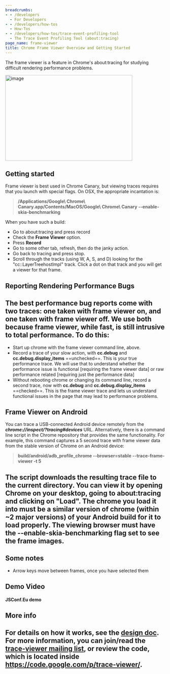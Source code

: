 ```yaml
---
breadcrumbs:
- - /developers
  - For Developers
- - /developers/how-tos
  - How-Tos
- - /developers/how-tos/trace-event-profiling-tool
  - The Trace Event Profiling Tool (about:tracing)
page_name: frame-viewer
title: Chrome Frame Viewer Overview and Getting Started
---
```


The frame viewer is a feature in Chrome's about:tracing for studying difficult
rendering performance problems.

[<img alt="image"
src="/developers/how-tos/trace-event-profiling-tool/frame-viewer/frameviewer.png"
height=269
width=400>](/developers/how-tos/trace-event-profiling-tool/frame-viewer/frameviewer.png)

## Getting started

Frame viewer is best used in Chrome Canary, but viewing traces requires that you
launch with special flags. On OSX, the appropriate incantation is:

> **/Applications/Google\\ Chrome\\ Canary.app/Contents/MacOS/Google\\ Chrome\\
> Canary --enable-skia-benchmarking**

When you have such a build:

*   Go to about:tracing and press record
*   Check the **Frame Viewer** option.
*   Press **Record**
*   Go to some other tab, refresh, then do the janky action.
*   Go back to tracing and press stop.
*   Scroll through the tracks (using W, A, S, and D) looking for the
            "cc::LayerTreehostImpl" track. Click a dot on that track and you
            will get a viewer for that frame.

## Reporting Rendering Performance Bugs

## The best performance bug reports come with two traces: one taken with frame viewer on, and one taken with frame viewer off. We use both because frame viewer, while fast, is still intrusive to total performance. To do this:

*   Start up chrome with the frame viewer command line, above.
*   Record a trace of your slow action, with **cc.debug** and
            **cc.debug.display_items** ==unchecked==. This is your true
            performance trace. We will use that to understand whether the
            performance issue is functional \[requiring the frame viewer data\]
            or raw performance related \[requiring just the performance data\]
*   Without rebooting chrome or changing its command line, record a
            second trace, now with **cc.debug** and
            **cc.debug.**display_items**** ==checked==. This is the frame viewer
            trace and lets us understand functional issues in the page that may
            lead to performance problems.

## Frame Viewer on Android

You can trace a USB-connected Android device remotely from the
***chrome://inspect/?tracing#devices*** URL. Alternatively, there is a command
line script in the Chrome repository that provides the same functionality. For
example, this command captures a 5 second trace with frame viewer data from the
stable version of Chrome on an Android device:

> **build/android/adb_profile_chrome --browser=stable --trace-frame-viewer -t
> 5**

## The script downloads the resulting trace file to the current directory. You can view it by opening Chrome on your desktop, going to about:tracing and clicking on "Load". The chrome you load it into must be a similar version of chrome (within ~2 major versions) of your Android build for it to load properly. The viewing browser must have the **--enable-skia-benchmarking** flag set to see the frame images.

## Some notes

*   Arrow keys move between frames, once you have selected them

## Demo Video

#### JSConf.Eu demo

## More info

## For details on how it works, see the [design doc](https://docs.google.com/a/chromium.org/document/d/13FAQ9ckY7RDihv6aW5ehz15Pm2aheQFR7cY6FPdBmIQ/edit#heading=h.uyhrrm74z5nq). For more information, you can join/read the [trace-viewer mailing list](https://groups.google.com/forum/#!forum/trace-viewer), or review the code, which is located inside <https://code.google.com/p/trace-viewer/>.